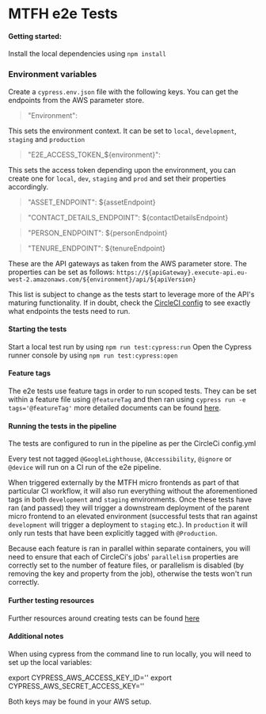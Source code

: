 # MTFH e2e Tests

#### Getting started:
Install the local dependencies using `npm install`

### Environment variables
Create a `cypress.env.json` file with the following keys. You can get the endpoints from the AWS parameter store.
>"Environment":

This sets the environment context. It can be set to `local`, `development`, `staging` and `production`

>"E2E_ACCESS_TOKEN_${environment}":

This sets the access token depending upon the environment, you can create one for `local`, `dev`, `staging` and `prod` and set their properties accordingly.

>"ASSET_ENDPOINT": ${assetEndpoint}

>"CONTACT_DETAILS_ENDPOINT": ${contactDetailsEndpoint}

>"PERSON_ENDPOINT": ${personEndpoint}

>"TENURE_ENDPOINT": ${tenureEndpoint}

These are the API gateways as taken from the AWS parameter store. The properties can be set as follows: `https://${apiGateway}.execute-api.eu-west-2.amazonaws.com/${environment}/api/${apiVersion}`

This list is subject to change as the tests start to leverage more of the API's maturing functionality. If in doubt, check the [CircleCI config](https://github.com/LBHackney-IT/mtfh-tl-e2e-tests/blob/83f7a7c8b13124a7d7ecac845ed5a235abe87fd9/.circleci/config.yml#L80) to see exactly what endpoints the tests need to run.

#### Starting the tests
Start a local test run by using `npm run test:cypress:run`
Open the Cypress runner console by using `npm run test:cypress:open`

#### Feature tags
The e2e tests use feature tags in order to run scoped tests. They can be set within a feature file using `@featureTag` and then ran using `cypress run -e tags='@featureTag'` more detailed documents can be found [here](https://github.com/TheBrainFamily/cypress-cucumber-preprocessor#running-tagged-tests).

#### Running the tests in the pipeline
The tests are configured to run in the pipeline as per the CircleCi config.yml

Every test not tagged `@GoogleLighthouse`, `@Accessibility`, `@ignore` or `@device` will run on a CI run of the e2e pipeline.

When triggered externally by the MTFH micro frontends as part of that particular CI workflow, it will also run everything without the aforementioned tags in both `development` and `staging` environments. Once these tests have ran (and passed) they will trigger a downstream deployment of the parent micro frontend to an elevated environment (successful tests that ran against `development` will trigger a deployment to `staging` etc.). In `production` it will only run tests that have been explicitly tagged with `@Production`. 

Because each feature is ran in parallel within separate containers, you will need to ensure that each of CircleCi's jobs' `parallelism` properties are correctly set to the number of feature files, or parallelism is disabled (by removing the key and property from the job), otherwise the tests won't run correctly.

#### Further testing resources
Further resources around creating tests can be found [here](https://drive.google.com/drive/folders/1XRqzngDYWvpfeJov1hbyJ_vBa88Ex2R4)

#### Additional notes
When using cypress from the command line to run locally, you will need to set up the local variables:

export CYPRESS_AWS_ACCESS_KEY_ID=''
export CYPRESS_AWS_SECRET_ACCESS_KEY=''

Both keys may be found in your AWS setup.